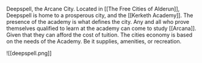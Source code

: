 Deepspell, the Arcane City. Located in [[The Free Cities of Alderun]], Deepspell is home to a prosperous city, and the [[Kerketh Academy]]. The presence of the academy is what defines the city. Any and all who prove themselves qualified to learn at the academy can come to study [[Arcana]]. Given that they can afford the cost of tuition. The cities economy is based on the needs of the Academy. Be it supplies, amenities, or recreation.

![[deepspell.png]]